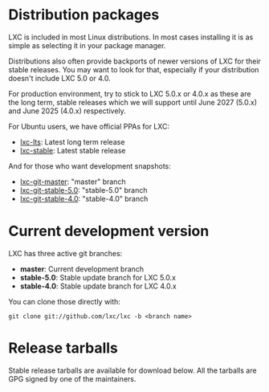 
# Distribution packages
LXC is included in most Linux distributions. In most cases installing it is as simple as selecting it in your package manager.

Distributions also often provide backports of newer versions of LXC for their stable releases. You may want to look for that, especially if your distribution doesn't include LXC 5.0 or 4.0.

For production environment, try to stick to LXC 5.0.x or 4.0.x as these are the long term, stable releases which we will support until June 2027 (5.0.x) and June 2025 (4.0.x) respectively.

For Ubuntu users, we have official PPAs for LXC:

 * [lxc-lts](https://launchpad.net/~ubuntu-lxc/+archive/lxc-lts): Latest long term release
 * [lxc-stable](https://launchpad.net/~ubuntu-lxc/+archive/lxc-stable): Latest stable release

And for those who want development snapshots:

 * [lxc-git-master](https://launchpad.net/~ubuntu-lxc/+archive/lxc-git-master): "master" branch
 * [lxc-git-stable-5.0](https://launchpad.net/~ubuntu-lxc/+archive/lxc-git-stable-5.0): "stable-5.0" branch
 * [lxc-git-stable-4.0](https://launchpad.net/~ubuntu-lxc/+archive/lxc-git-stable-4.0): "stable-4.0" branch

# Current development version

LXC has three active git branches:

 * **master**: Current development branch
 * **stable-5.0**: Stable update branch for LXC 5.0.x
 * **stable-4.0**: Stable update branch for LXC 4.0.x

You can clone those directly with:

    git clone git://github.com/lxc/lxc -b <branch name>

# Release tarballs

Stable release tarballs are available for download below. All the tarballs are GPG signed by one of the maintainers.
